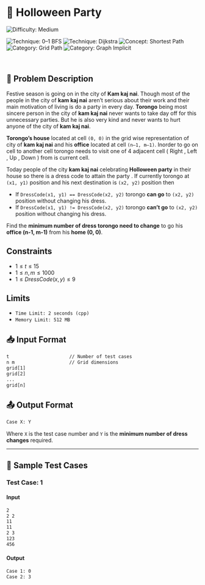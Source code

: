 # 🎃 Holloween Party

![Difficulty: Medium](https://img.shields.io/badge/Difficulty-Medium-orange?style=for)

![Technique: 0–1 BFS](https://img.shields.io/badge/0–1%20BFS-blue?style=for)
![Technique: Dijkstra](https://img.shields.io/badge/Dijkstra-blue?style=for)
![Concept: Shortest Path](https://img.shields.io/badge/Shortest%20Path-yellow?style=for)
![Category: Grid Path](https://img.shields.io/badge/Grid%20Path-brightgreen?style=for)
![Category: Graph Implicit](https://img.shields.io/badge/Graph-brightgreen?style=for)

<br>

## 📝 Problem Description

Festive season is going on in the city of **Kam kaj nai**. Though most of the people in the city of **kam kaj nai** aren’t serious about their work and their main motivation of living is do a party in every day. **Torongo** being most sincere person in the city of **kam kaj nai** never wants to take day off for this unnecessary parties. But he is also very kind and never wants to hurt anyone of the city of **kam kaj nai**.

**Torongo’s house** located at cell `(0, 0)` in the grid wise representation of city of **kam kaj nai** and his **office** located at cell `(n–1, m–1)`. Inorder to go on cell to another cell torongo needs to visit one of 4 adjacent cell ( Right , Left , Up , Down ) from is current cell.

Today people of the city **kam kaj nai** celebrating **Holloween party** in their house so there is a dress code to attain the party . If currently torongo at `(x1, y1)` position and his next destination is `(x2, y2)` position then
- If `DressCode(x1, y1) == DressCode(x2, y2)` torongo **can go** to `(x2, y2)` position without changing his dress.
- If `DressCode(x1, y1) != DressCode(x2, y2)` torongo **can’t go** to `(x2, y2)` position without changing his dress.
  
Find the **minimum number of dress torongo need to change** to go his **office (n-1, m-1)** from his **home (0, 0)**.

## Constraints
- $1 ≤ t ≤ 15$
- $1 ≤ n, m ≤ 1000$
- $1 ≤ DressCode(x, y) ≤ 9$

## Limits
- `Time Limit: 2 seconds (cpp)`
- `Memory Limit: 512 MB`
  

## 📥 Input Format

```txt
t                      // Number of test cases
n m                    // Grid dimensions
grid[1]
grid[2]
...
grid[n]
```

## 📤 Output Format
```txt
Case X: Y
```
Where `X` is the test case number and `Y` is the **minimum number of dress changes** required.

---

## 🧪 Sample Test Cases

### Test Case: 1

#### Input
```txt
2
2 2
11
11
2 3
123
456
```


#### Output
```txt
Case 1: 0
Case 2: 3
```
